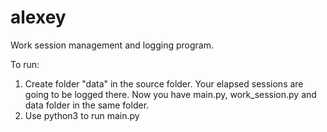 # alexey
Work session management and logging program.

To run:
1) Create folder "data" in the source folder. Your elapsed sessions are going to be logged there. Now you have main.py, work_session.py and data folder in the same folder.
2) Use python3 to run main.py

